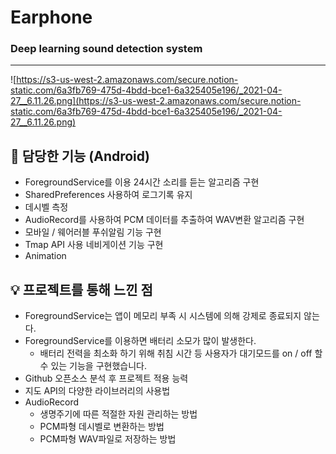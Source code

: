 # Earphone
### Deep learning sound detection system
---
![https://s3-us-west-2.amazonaws.com/secure.notion-static.com/6a3fb769-475d-4bdd-bce1-6a325405e196/_2021-04-27__6.11.26.png](https://s3-us-west-2.amazonaws.com/secure.notion-static.com/6a3fb769-475d-4bdd-bce1-6a325405e196/_2021-04-27__6.11.26.png)
## 📱 담당한 기능 (Android)

- ForegroundService를 이용 24시간 소리를 듣는 알고리즘 구현
- SharedPreferences 사용하여 로그기록 유지
- 데시벨 측정
- AudioRecord를 사용하여 PCM 데이터를 추출하여 WAV변환 알고리즘 구현
- 모바일 / 웨어러블 푸쉬알림 기능 구현
- Tmap API 사용 네비게이션 기능 구현
- Animation

## 💡 프로젝트를 통해 느낀 점

- ForegroundService는 앱이 메모리 부족 시 시스템에 의해 강제로 종료되지 않는다.
- ForegroundService를 이용하면 배터리 소모가 많이 발생한다.
    - 배터리 전력을 최소화 하기 위해 취침 시간 등 사용자가 대기모드를 on / off 할 수 있는 기능을 구현했습니다.
- Github 오픈소스 분석 후 프로젝트 적용 능력
- 지도 API의 다양한 라이브러리의 사용법
- AudioRecord
    - 생명주기에 따른 적절한 자원 관리하는 방법
    - PCM파형 데시벨로 변환하는 방법
    - PCM파형 WAV파일로 저장하는 방법
